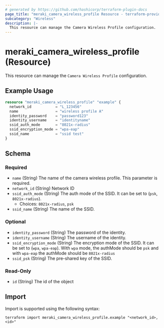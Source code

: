 ```yaml
---
# generated by https://github.com/hashicorp/terraform-plugin-docs
page_title: "meraki_camera_wireless_profile Resource - terraform-provider-meraki"
subcategory: "Wireless"
description: |-
  This resource can manage the Camera Wireless Profile configuration.
---
```


# meraki_camera_wireless_profile (Resource)

This resource can manage the `Camera Wireless Profile` configuration.

## Example Usage

```terraform
resource "meraki_camera_wireless_profile" "example" {
  network_id           = "L_123456"
  name                 = "wireless profile A"
  identity_password    = "password123"
  identity_username    = "identityname"
  ssid_auth_mode       = "8021x-radius"
  ssid_encryption_mode = "wpa-eap"
  ssid_name            = "ssid test"
}
```

<!-- schema generated by tfplugindocs -->
## Schema

### Required

- `name` (String) The name of the camera wireless profile. This parameter is required.
- `network_id` (String) Network ID
- `ssid_auth_mode` (String) The auth mode of the SSID. It can be set to (`psk`, `8021x-radius`).
  - Choices: `8021x-radius`, `psk`
- `ssid_name` (String) The name of the SSID.

### Optional

- `identity_password` (String) The password of the identity.
- `identity_username` (String) The username of the identity.
- `ssid_encryption_mode` (String) The encryption mode of the SSID. It can be set to (`wpa`, `wpa-eap`). With `wpa` mode, the authMode should be `psk` and with `wpa-eap` the authMode should be `8021x-radius`
- `ssid_psk` (String) The pre-shared key of the SSID.

### Read-Only

- `id` (String) The id of the object

## Import

Import is supported using the following syntax:

```shell
terraform import meraki_camera_wireless_profile.example "<network_id>,<id>"
```
